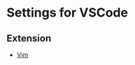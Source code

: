 Settings for VSCode
===

## Extension
- [Vim](https://marketplace.visualstudio.com/items?itemName=vscodevim.vim)
